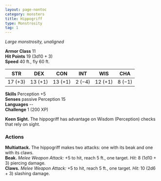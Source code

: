 ```yaml
---
layout: page-nontoc
category: monsters
title: Hippogriff
type: Monstrosity
tag: 1
---
```

_Large monstrosity, unaligned_

**Armor Class** 11    
**Hit Points** 19 (3d10 + 3)    
**Speed** 40 ft., fly 60 ft. 

| STR     | DEX     | CON     | INT     | WIS     | CHA     |
|---------|---------|---------|---------|---------|---------|
| 17 (+3) | 13 (+1) | 13 (+1) | 2 (−4)  | 12 (+1) | 8 (−1)  |

**Skills** Perception +5    
**Senses** passive Perception 15    
**Languages** --    
**Challenge** 1 (200 XP) 

**Keen Sight.** The hippogriff has advantage on Wisdom (Perception) checks that rely on sight. 

### Actions 
**Multiattack.** The hippogriff makes two attacks: one with its beak and one with its claws.    
**Beak.** _Melee Weapon Attack:_ +5 to hit, reach 5 ft., one target. _Hit:_ 8 (1d10 + 3) piercing damage.    
**Claws.** _Melee Weapon Attack:_ +5 to hit, reach 5 ft., one target. _Hit:_ 10 (2d6 + 3) slashing damage.